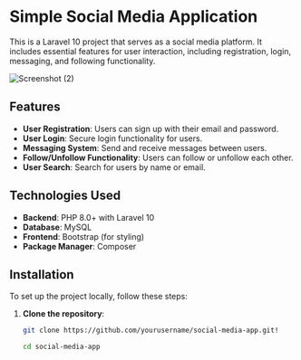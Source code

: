 # Simple Social Media Application

This is a Laravel 10 project that serves as a social media platform. It includes essential features for user interaction, including registration, login, messaging, and following functionality.

![Screenshot (2)](https://github.com/user-attachments/assets/75e9ec98-da14-44f3-97a4-a05079bafe77)

## Features

- **User Registration**: Users can sign up with their email and password.
- **User Login**: Secure login functionality for users.
- **Messaging System**: Send and receive messages between users.
- **Follow/Unfollow Functionality**: Users can follow or unfollow each other.
- **User Search**: Search for users by name or email.

## Technologies Used

- **Backend**: PHP 8.0+ with Laravel 10
- **Database**: MySQL
- **Frontend**: Bootstrap (for styling)
- **Package Manager**: Composer

## Installation

To set up the project locally, follow these steps:

1. **Clone the repository**:
   ```bash
   git clone https://github.com/yourusername/social-media-app.git!

   cd social-media-app
